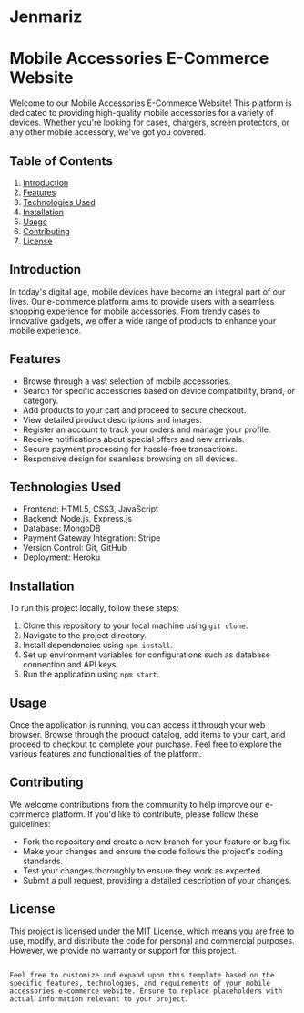 # Jenmariz
# Mobile Accessories E-Commerce Website

Welcome to our Mobile Accessories E-Commerce Website! This platform is dedicated to providing high-quality mobile accessories for a variety of devices. Whether you're looking for cases, chargers, screen protectors, or any other mobile accessory, we've got you covered.

## Table of Contents
1. [Introduction](#introduction)
2. [Features](#features)
3. [Technologies Used](#technologies-used)
4. [Installation](#installation)
5. [Usage](#usage)
6. [Contributing](#contributing)
7. [License](#license)

## Introduction
In today's digital age, mobile devices have become an integral part of our lives. Our e-commerce platform aims to provide users with a seamless shopping experience for mobile accessories. From trendy cases to innovative gadgets, we offer a wide range of products to enhance your mobile experience.

## Features
- Browse through a vast selection of mobile accessories.
- Search for specific accessories based on device compatibility, brand, or category.
- Add products to your cart and proceed to secure checkout.
- View detailed product descriptions and images.
- Register an account to track your orders and manage your profile.
- Receive notifications about special offers and new arrivals.
- Secure payment processing for hassle-free transactions.
- Responsive design for seamless browsing on all devices.

## Technologies Used
- Frontend: HTML5, CSS3, JavaScript
- Backend: Node.js, Express.js
- Database: MongoDB
- Payment Gateway Integration: Stripe
- Version Control: Git, GitHub
- Deployment: Heroku

## Installation
To run this project locally, follow these steps:
1. Clone this repository to your local machine using `git clone`.
2. Navigate to the project directory.
3. Install dependencies using `npm install`.
4. Set up environment variables for configurations such as database connection and API keys.
5. Run the application using `npm start`.

## Usage
Once the application is running, you can access it through your web browser. Browse through the product catalog, add items to your cart, and proceed to checkout to complete your purchase. Feel free to explore the various features and functionalities of the platform.

## Contributing
We welcome contributions from the community to help improve our e-commerce platform. If you'd like to contribute, please follow these guidelines:
- Fork the repository and create a new branch for your feature or bug fix.
- Make your changes and ensure the code follows the project's coding standards.
- Test your changes thoroughly to ensure they work as expected.
- Submit a pull request, providing a detailed description of your changes.

## License
This project is licensed under the [MIT License](LICENSE), which means you are free to use, modify, and distribute the code for personal and commercial purposes. However, we provide no warranty or support for this project.
```

Feel free to customize and expand upon this template based on the specific features, technologies, and requirements of your mobile accessories e-commerce website. Ensure to replace placeholders with actual information relevant to your project.
